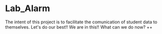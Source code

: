 # Lab_Alarm

The intent of this project is to facilitate the comunication of student data to themselves.
Let's do our best!!
We are in this!!
What can we do now?
++